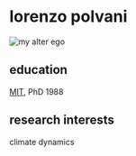 # lorenzo polvani #

![my alter ego](https://www.footballdatabase.eu/images/photos/players/a_242/242253.jpg)

## education ##

[MIT](http://www.mit.edu), PhD 1988

## research interests ##

climate dynamics


